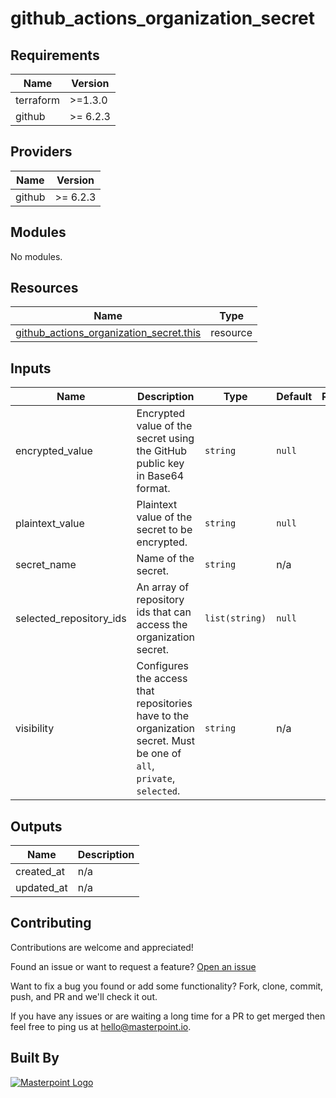 # github_actions_organization_secret

<!-- BEGIN_TF_DOCS -->
<!-- prettier-ignore-start -->

## Requirements

| Name | Version |
|------|---------|
| terraform | >=1.3.0 |
| github | >= 6.2.3 |

## Providers

| Name | Version |
|------|---------|
| github | >= 6.2.3 |

## Modules

No modules.

## Resources

| Name | Type |
|------|------|
| [github_actions_organization_secret.this](https://registry.terraform.io/providers/integrations/github/latest/docs/resources/actions_organization_secret) | resource |

## Inputs

| Name | Description | Type | Default | Required |
|------|-------------|------|---------|:--------:|
| encrypted_value | Encrypted value of the secret using the GitHub public key in Base64 format. | `string` | `null` | no |
| plaintext_value | Plaintext value of the secret to be encrypted. | `string` | `null` | no |
| secret_name | Name of the secret. | `string` | n/a | yes |
| selected_repository_ids | An array of repository ids that can access the organization secret. | `list(string)` | `null` | no |
| visibility | Configures the access that repositories have to the organization secret. Must be one of `all`, `private`, `selected`. | `string` | n/a | yes |

## Outputs

| Name | Description |
|------|-------------|
| created_at | n/a |
| updated_at | n/a |


## Contributing

Contributions are welcome and appreciated!

Found an issue or want to request a feature? [Open an issue](TODO)

Want to fix a bug you found or add some functionality? Fork, clone, commit, push, and PR and we'll check it out.

If you have any issues or are waiting a long time for a PR to get merged then feel free to ping us at [hello@masterpoint.io](mailto:hello@masterpoint.io).

## Built By

[![Masterpoint Logo](https://i.imgur.com/RDLnuQO.png)](https://masterpoint.io)

<!-- prettier-ignore-end -->
<!-- END_TF_DOCS -->
